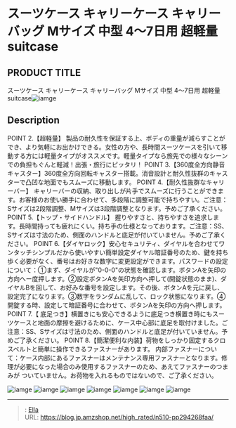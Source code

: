 # スーツケース キャリーケース キャリーバッグ Mサイズ  中型 4〜7日用 超軽量 suitcase


## PRODUCT TITLE 

スーツケース キャリーケース キャリーバッグ Mサイズ  中型 4〜7日用 超軽量 suitcase![iamge](https://b2bfiles1.gigab2b.cn/image/wkseller/302/20220822_ef00b8bacbe92ff31a0f6d472d02d549.jpg)

## Description

POINT 2.【超軽量】 製品の耐久性を保証する上、ボディの重量が減らすことができ、より気軽にお出かけできる。女性の方や、長時間スーツケースを引いて移動する方には軽量タイプがオススメです。軽量タイプなら旅先での様々なシーンでの負担もぐんと軽減！出張・旅行にピッタリ！
POINT 3.【360度全方向静音キャスター】360度全方向回転キャスター搭載。消音設計と耐久性抜群のキャスターで凸凹な地面でもスムーズに移動します。
POINT 4.【耐久性抜群なキャリーバー】 キャリーバーの収納、取り出しが片手でスムーズに行うことができます。お客様のお使い勝手に合わせて、多段階に調整可能で持ちやすい。ご注意：Sサイズは2段階調整、Mサイズは3段階調整となります。予めご了承ください。
POINT 5.【トップ・サイドハンドル】 握りやすさと、持ちやすさを追求します。長時間持っても疲れにくい。持ち手の仕様となっております。ご注意：SS、Sサイズは寸法のため、側面のハンドルと底足が付いていません。予めご了承ください。
POINT 6.【ダイヤロック】安心セキュリティ、ダイヤルを合わせてワンタッチシンプルだから使いやすい簡単設定ダイヤル暗証番号のため、鍵を持ち歩く必要がなく、番号はお好きな数字に変更設定ができます。パスワードの設定について：①まず、ダイヤルが&#34;0-0-0&#34;の状態を確認します。ボタンAを矢印の方向へー度押します。②設定ボタンAを矢印方向へ押して(開錠状態のまま)、ダイヤルBを回して、お好みな番号を設定します。その後、ボタンAを元に戻し、設定完了になります。③数字をランダムに乱して、ロック状態になります。④開錠する時、設定して暗証番号に合わせて、ボタンAを矢印の方向へ押します。
POINT 7.【 底足つき】横置きにも安心できるように底足つき横置き時にもスーツケースと地面の摩擦を避けるために、ケース中心部に底足を取付けました。ご注意：SS、Sサイズは寸法のため、側面のハンドルと底足が付いていません。予めご了承ください。
POINT 8.【簡潔便利な内装】荷物をしっかり固定するクロスベルトと簡単に操作できるファスナーがあります。
内部ファスナーについて：ケース内部にあるファスナーはメンテナンス専用ファスナーとなります。修理が必要になった場合のみ使用するファスナーのため、あえてファスナーのつまみが ついていません。お荷物を入れるものではないので、ご了承ください。



![iamge](https://b2bfiles1.gigab2b.cn/image/wkseller/302/20230105_fadac958526901f7489b75708b57b553.jpg)
![iamge](https://b2bfiles1.gigab2b.cn/image/wkseller/302/20220822_aea12a5095bd4d0af03027a3c849b814.jpg)
![iamge](https://b2bfiles1.gigab2b.cn/image/wkseller/302/20220822_c5c6a06c72bcacd83c1d5ffd55e80af9.jpg)
![iamge](https://b2bfiles1.gigab2b.cn/image/wkseller/302/20220822_d7a3e184cf16300d8834f4173051b97c.jpg)
![iamge](https://b2bfiles1.gigab2b.cn/image/wkseller/302/20220822_c52a1a9958ff4a35044ebe0285d20ac1.jpg)
![iamge](https://b2bfiles1.gigab2b.cn/image/wkseller/302/20220822_8a301ed3be58ac8d27be20fb47ab0b11.jpg)
![iamge](https://b2bfiles1.gigab2b.cn/image/wkseller/302/20220822_3afe30604aa2bfd7205bb0374a2d7e31.jpg)


---

> : [Ella](https://blog.jp.amzshop.net/)  
> URL: https://blog.jp.amzshop.net/high_rated/n510-pp294268faa/  

